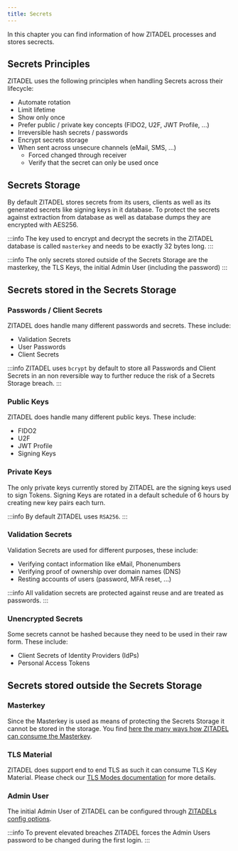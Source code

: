 ```yaml
---
title: Secrets
---
```


In this chapter you can find information of how ZITADEL processes and stores secrects. 

## Secrets Principles

ZITADEL uses the following principles when handling Secrets across their lifecycle:

- Automate rotation
- Limit lifetime
- Show only once
- Prefer public / private key concepts (FIDO2, U2F, JWT Profile, ...)
- Irreversible hash secrets / passwords
- Encrypt secrets storage
- When sent across unsecure channels (eMail, SMS, ...)
  - Forced changed through receiver
  - Verify that the secret can only be used once

## Secrets Storage

By default ZITADEL stores secrets from its users, clients as well as its generated secrets like signing keys in it database.
To protect the secrets against extraction from database as well as database dumps they are encrypted with AES256.

:::info
The key used to encrypt and decrypt the secrets in the ZITADEL database is called `masterkey` and needs to be exactly 32 bytes long.
:::

:::info
The only secrets stored outside of the Secrets Storage are the masterkey, the TLS Keys, the initial Admin User (including the password)
:::

## Secrets stored in the Secrets Storage

### Passwords / Client Secrets

ZITADEL does handle many different passwords and secrets. These include:

- Validation Secrets
- User Passwords
- Client Secrets

:::info
ZITADEL uses `bcrypt` by default to store all Passwords and Client Secrets in an non reversible way to further reduce the risk of a Secrets Storage breach.
:::

### Public Keys

ZITADEL does handle many different public keys. These include:

- FIDO2
- U2F
- JWT Profile
- Signing Keys

### Private Keys

The only private keys currently stored by ZITADEL are the signing keys used to sign Tokens.
Signing Keys are rotated in a default schedule of 6 hours by creating new key pairs each turn.

:::info
By default ZITADEL uses `RSA256`.
:::

### Validation Secrets

Validation Secrets are used for different purposes, these include:

- Verifying contact information like eMail, Phonenumbers
- Verifying proof of ownership over domain names (DNS)
- Resting accounts of users (password, MFA reset, ...)

:::info
All validation secrets are protected against reuse and are treated as passwords.
:::

### Unencrypted Secrets

Some secrets cannot be hashed because they need to be used in their raw form. These include:

- Client Secrets of Identity Providers (IdPs)
- Personal Access Tokens

## Secrets stored outside the Secrets Storage

### Masterkey

Since the Masterkey is used as means of protecting the Secrets Storage it cannot be stored in the storage.
You find [here the many ways how ZITADEL can consume the Masterkey](../../guides/manage/self-hosted/configure).

### TLS Material

ZITADEL does support end to end TLS as such it can consume TLS Key Material.
Please check our [TLS Modes documentation](../../guides/manage/self-hosted/tls_modes) for more details.

### Admin User

The initial Admin User of ZITADEL can be configured through [ZITADELs config options](../../guides/manage/self-hosted/configure).

:::info
To prevent elevated breaches ZITADEL forces the Admin Users password to be changed during the first login.
:::

